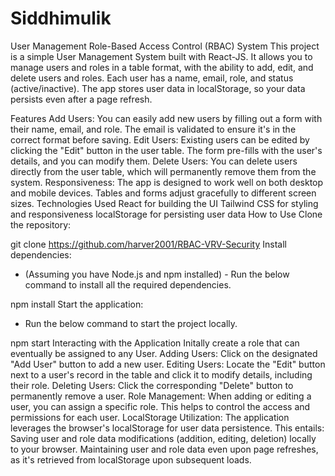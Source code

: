 # Siddhimulik
User Management Role-Based Access Control (RBAC) System
This project is a simple User Management System built with React-JS. It allows you to manage users and roles in a table format, with the ability to add, edit, and delete users and roles. Each user has a name, email, role, and status (active/inactive). The app stores user data in localStorage, so your data persists even after a page refresh.

Features
Add Users: You can easily add new users by filling out a form with their name, email, and role. The email is validated to ensure it's in the correct format before saving.
Edit Users: Existing users can be edited by clicking the "Edit" button in the user table. The form pre-fills with the user's details, and you can modify them.
Delete Users: You can delete users directly from the user table, which will permanently remove them from the system.
Responsiveness: The app is designed to work well on both desktop and mobile devices. Tables and forms adjust gracefully to different screen sizes.
Technologies Used
React for building the UI
Tailwind CSS for styling and responsiveness
localStorage for persisting user data
How to Use
Clone the repository:

git clone https://github.com/harver2001/RBAC-VRV-Security
Install dependencies:

   - (Assuming you have Node.js and npm installed)    - Run the below command to install all the required dependencies.

npm install
Start the application:
   - Run the below command to start the project locally.

npm start
Interacting with the Application
Initally create a role that can eventually be assigned to any User.
Adding Users: Click on the designated "Add User" button to add a new user.
Editing Users: Locate the "Edit" button next to a user's record in the table and click it to modify details, including their role.
Deleting Users: Click the corresponding "Delete" button to permanently remove a user.
Role Management: When adding or editing a user, you can assign a specific role. This helps to control the access and permissions for each user.
LocalStorage Utilization: The application leverages the browser's localStorage for user data persistence. This entails:
Saving user and role data modifications (addition, editing, deletion) locally to your browser.
Maintaining user and role data even upon page refreshes, as it's retrieved from localStorage upon subsequent loads.
